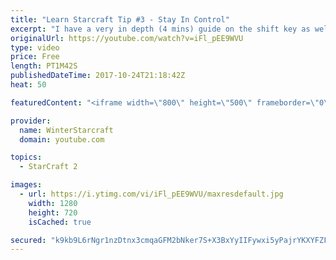 ```yaml
---
title: "Learn Starcraft Tip #3 - Stay In Control"
excerpt: "I have a very in depth (4 mins) guide on the shift key as well here https://www.youtube.com/watch?v=7x9pHr544oY"
originalUrl: https://youtube.com/watch?v=iFl_pEE9WVU
type: video
price: Free
length: PT1M42S
publishedDateTime: 2017-10-24T21:18:42Z
heat: 50

featuredContent: "<iframe width=\"800\" height=\"500\" frameborder=\"0\" src=\"https://www.youtube.com/embed/iFl_pEE9WVU\" allow=\"accelerometer; autoplay; encrypted-media; gyroscope; picture-in-picture\" allowfullscreen></iframe>"

provider:
  name: WinterStarcraft
  domain: youtube.com

topics:
  - StarCraft 2

images:
  - url: https://i.ytimg.com/vi/iFl_pEE9WVU/maxresdefault.jpg
    width: 1280
    height: 720
    isCached: true

secured: "k9kb9L6rNgr1nzDtnx3cmqaGFM2bNker7S+X3BxYyIIFywxi5yPajrYKXYFZFlFDKhZ7mhkZXmG1O342WgaCbHFXsjJRduP+4FIuPl9lQrGOJN1DhoEt1m6gqMQzLk+t9I0Lipf2/dMUtkyTlNwRaloKUAQxZeF8HhLUWtvRfiKQUaHUna35DXunK4C5ssEsG5xE3N7edx7XkXmwhqe3nFMRi2RZzjyVETgX3YqJXDT1HfmAtJg1DDHWHV93ruwbK7YHt05ExD8+PshYNPwkTvPOox0WNqauML426T8zLDKKWC5JSngmxDtlJDVtMVHDKU7s40KShaU+nwwZXFlXLmMeV1suW3yqqckQ+9Aa+3CEGPRb7duroQtCrsD/nFlGr5MaSnOzBNMzfVnMTDrA5T0h48sMAOOncpRXtnKYeXQ=;n8wvZJ4N3tDYvikJiBeIzw=="
---
```


